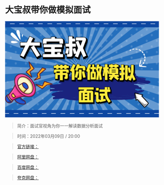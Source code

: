 # 大宝叔带你做模拟面试

![img](../../assets/Cgp9HWIoIM6AGBwSAATpBGJV8SE314.png)

> 简介：面试官视角为你一一解读数据分析面试

> 时间：2022年03月09日 / 20:00

> [官方链接：]()

> [阿里网盘：]()

> [百度网盘：]()

> [夸克网盘：]()
